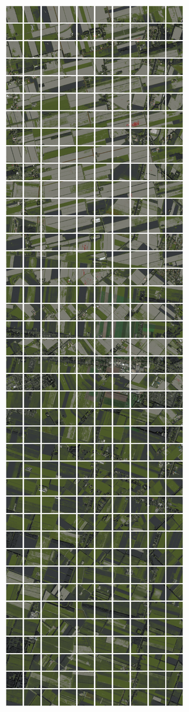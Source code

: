 <html>
<div>
<img src="https://github.com/HakkaTjakka/NL_TILE_MAP/blob/main/18/651/-1055/r.6510.-10550.png" height="44" width="44">
<img src="https://github.com/HakkaTjakka/NL_TILE_MAP/blob/main/18/651/-1055/r.6511.-10550.png" height="44" width="44">
<img src="https://github.com/HakkaTjakka/NL_TILE_MAP/blob/main/18/651/-1055/r.6512.-10550.png" height="44" width="44">
<img src="https://github.com/HakkaTjakka/NL_TILE_MAP/blob/main/18/651/-1055/r.6513.-10550.png" height="44" width="44">
<img src="https://github.com/HakkaTjakka/NL_TILE_MAP/blob/main/18/651/-1055/r.6514.-10550.png" height="44" width="44">
<img src="https://github.com/HakkaTjakka/NL_TILE_MAP/blob/main/18/651/-1055/r.6515.-10550.png" height="44" width="44">
<img src="https://github.com/HakkaTjakka/NL_TILE_MAP/blob/main/18/651/-1055/r.6516.-10550.png" height="44" width="44">
<img src="https://github.com/HakkaTjakka/NL_TILE_MAP/blob/main/18/651/-1055/r.6517.-10550.png" height="44" width="44">
<img src="https://github.com/HakkaTjakka/NL_TILE_MAP/blob/main/18/651/-1055/r.6518.-10550.png" height="44" width="44">
<img src="https://github.com/HakkaTjakka/NL_TILE_MAP/blob/main/18/651/-1055/r.6519.-10550.png" height="44" width="44">
<img src="https://github.com/HakkaTjakka/NL_TILE_MAP/blob/main/18/652/-1055/r.6520.-10550.png" height="44" width="44">
<img src="https://github.com/HakkaTjakka/NL_TILE_MAP/blob/main/18/652/-1055/r.6521.-10550.png" height="44" width="44">
<img src="https://github.com/HakkaTjakka/NL_TILE_MAP/blob/main/18/652/-1055/r.6522.-10550.png" height="44" width="44">
<img src="https://github.com/HakkaTjakka/NL_TILE_MAP/blob/main/18/652/-1055/r.6523.-10550.png" height="44" width="44">
<img src="https://github.com/HakkaTjakka/NL_TILE_MAP/blob/main/18/652/-1055/r.6524.-10550.png" height="44" width="44">
<img src="https://github.com/HakkaTjakka/NL_TILE_MAP/blob/main/18/652/-1055/r.6525.-10550.png" height="44" width="44">
<img src="https://github.com/HakkaTjakka/NL_TILE_MAP/blob/main/18/652/-1055/r.6526.-10550.png" height="44" width="44">
<img src="https://github.com/HakkaTjakka/NL_TILE_MAP/blob/main/18/652/-1055/r.6527.-10550.png" height="44" width="44">
<img src="https://github.com/HakkaTjakka/NL_TILE_MAP/blob/main/18/652/-1055/r.6528.-10550.png" height="44" width="44">
<img src="https://github.com/HakkaTjakka/NL_TILE_MAP/blob/main/18/652/-1055/r.6529.-10550.png" height="44" width="44">
<br>
<img src="https://github.com/HakkaTjakka/NL_TILE_MAP/blob/main/18/651/-1055/r.6510.-10549.png" height="44" width="44">
<img src="https://github.com/HakkaTjakka/NL_TILE_MAP/blob/main/18/651/-1055/r.6511.-10549.png" height="44" width="44">
<img src="https://github.com/HakkaTjakka/NL_TILE_MAP/blob/main/18/651/-1055/r.6512.-10549.png" height="44" width="44">
<img src="https://github.com/HakkaTjakka/NL_TILE_MAP/blob/main/18/651/-1055/r.6513.-10549.png" height="44" width="44">
<img src="https://github.com/HakkaTjakka/NL_TILE_MAP/blob/main/18/651/-1055/r.6514.-10549.png" height="44" width="44">
<img src="https://github.com/HakkaTjakka/NL_TILE_MAP/blob/main/18/651/-1055/r.6515.-10549.png" height="44" width="44">
<img src="https://github.com/HakkaTjakka/NL_TILE_MAP/blob/main/18/651/-1055/r.6516.-10549.png" height="44" width="44">
<img src="https://github.com/HakkaTjakka/NL_TILE_MAP/blob/main/18/651/-1055/r.6517.-10549.png" height="44" width="44">
<img src="https://github.com/HakkaTjakka/NL_TILE_MAP/blob/main/18/651/-1055/r.6518.-10549.png" height="44" width="44">
<img src="https://github.com/HakkaTjakka/NL_TILE_MAP/blob/main/18/651/-1055/r.6519.-10549.png" height="44" width="44">
<img src="https://github.com/HakkaTjakka/NL_TILE_MAP/blob/main/18/652/-1055/r.6520.-10549.png" height="44" width="44">
<img src="https://github.com/HakkaTjakka/NL_TILE_MAP/blob/main/18/652/-1055/r.6521.-10549.png" height="44" width="44">
<img src="https://github.com/HakkaTjakka/NL_TILE_MAP/blob/main/18/652/-1055/r.6522.-10549.png" height="44" width="44">
<img src="https://github.com/HakkaTjakka/NL_TILE_MAP/blob/main/18/652/-1055/r.6523.-10549.png" height="44" width="44">
<img src="https://github.com/HakkaTjakka/NL_TILE_MAP/blob/main/18/652/-1055/r.6524.-10549.png" height="44" width="44">
<img src="https://github.com/HakkaTjakka/NL_TILE_MAP/blob/main/18/652/-1055/r.6525.-10549.png" height="44" width="44">
<img src="https://github.com/HakkaTjakka/NL_TILE_MAP/blob/main/18/652/-1055/r.6526.-10549.png" height="44" width="44">
<img src="https://github.com/HakkaTjakka/NL_TILE_MAP/blob/main/18/652/-1055/r.6527.-10549.png" height="44" width="44">
<img src="https://github.com/HakkaTjakka/NL_TILE_MAP/blob/main/18/652/-1055/r.6528.-10549.png" height="44" width="44">
<img src="https://github.com/HakkaTjakka/NL_TILE_MAP/blob/main/18/652/-1055/r.6529.-10549.png" height="44" width="44">
<br>
<img src="https://github.com/HakkaTjakka/NL_TILE_MAP/blob/main/18/651/-1055/r.6510.-10548.png" height="44" width="44">
<img src="https://github.com/HakkaTjakka/NL_TILE_MAP/blob/main/18/651/-1055/r.6511.-10548.png" height="44" width="44">
<img src="https://github.com/HakkaTjakka/NL_TILE_MAP/blob/main/18/651/-1055/r.6512.-10548.png" height="44" width="44">
<img src="https://github.com/HakkaTjakka/NL_TILE_MAP/blob/main/18/651/-1055/r.6513.-10548.png" height="44" width="44">
<img src="https://github.com/HakkaTjakka/NL_TILE_MAP/blob/main/18/651/-1055/r.6514.-10548.png" height="44" width="44">
<img src="https://github.com/HakkaTjakka/NL_TILE_MAP/blob/main/18/651/-1055/r.6515.-10548.png" height="44" width="44">
<img src="https://github.com/HakkaTjakka/NL_TILE_MAP/blob/main/18/651/-1055/r.6516.-10548.png" height="44" width="44">
<img src="https://github.com/HakkaTjakka/NL_TILE_MAP/blob/main/18/651/-1055/r.6517.-10548.png" height="44" width="44">
<img src="https://github.com/HakkaTjakka/NL_TILE_MAP/blob/main/18/651/-1055/r.6518.-10548.png" height="44" width="44">
<img src="https://github.com/HakkaTjakka/NL_TILE_MAP/blob/main/18/651/-1055/r.6519.-10548.png" height="44" width="44">
<img src="https://github.com/HakkaTjakka/NL_TILE_MAP/blob/main/18/652/-1055/r.6520.-10548.png" height="44" width="44">
<img src="https://github.com/HakkaTjakka/NL_TILE_MAP/blob/main/18/652/-1055/r.6521.-10548.png" height="44" width="44">
<img src="https://github.com/HakkaTjakka/NL_TILE_MAP/blob/main/18/652/-1055/r.6522.-10548.png" height="44" width="44">
<img src="https://github.com/HakkaTjakka/NL_TILE_MAP/blob/main/18/652/-1055/r.6523.-10548.png" height="44" width="44">
<img src="https://github.com/HakkaTjakka/NL_TILE_MAP/blob/main/18/652/-1055/r.6524.-10548.png" height="44" width="44">
<img src="https://github.com/HakkaTjakka/NL_TILE_MAP/blob/main/18/652/-1055/r.6525.-10548.png" height="44" width="44">
<img src="https://github.com/HakkaTjakka/NL_TILE_MAP/blob/main/18/652/-1055/r.6526.-10548.png" height="44" width="44">
<img src="https://github.com/HakkaTjakka/NL_TILE_MAP/blob/main/18/652/-1055/r.6527.-10548.png" height="44" width="44">
<img src="https://github.com/HakkaTjakka/NL_TILE_MAP/blob/main/18/652/-1055/r.6528.-10548.png" height="44" width="44">
<img src="https://github.com/HakkaTjakka/NL_TILE_MAP/blob/main/18/652/-1055/r.6529.-10548.png" height="44" width="44">
<br>
<img src="https://github.com/HakkaTjakka/NL_TILE_MAP/blob/main/18/651/-1055/r.6510.-10547.png" height="44" width="44">
<img src="https://github.com/HakkaTjakka/NL_TILE_MAP/blob/main/18/651/-1055/r.6511.-10547.png" height="44" width="44">
<img src="https://github.com/HakkaTjakka/NL_TILE_MAP/blob/main/18/651/-1055/r.6512.-10547.png" height="44" width="44">
<img src="https://github.com/HakkaTjakka/NL_TILE_MAP/blob/main/18/651/-1055/r.6513.-10547.png" height="44" width="44">
<img src="https://github.com/HakkaTjakka/NL_TILE_MAP/blob/main/18/651/-1055/r.6514.-10547.png" height="44" width="44">
<img src="https://github.com/HakkaTjakka/NL_TILE_MAP/blob/main/18/651/-1055/r.6515.-10547.png" height="44" width="44">
<img src="https://github.com/HakkaTjakka/NL_TILE_MAP/blob/main/18/651/-1055/r.6516.-10547.png" height="44" width="44">
<img src="https://github.com/HakkaTjakka/NL_TILE_MAP/blob/main/18/651/-1055/r.6517.-10547.png" height="44" width="44">
<img src="https://github.com/HakkaTjakka/NL_TILE_MAP/blob/main/18/651/-1055/r.6518.-10547.png" height="44" width="44">
<img src="https://github.com/HakkaTjakka/NL_TILE_MAP/blob/main/18/651/-1055/r.6519.-10547.png" height="44" width="44">
<img src="https://github.com/HakkaTjakka/NL_TILE_MAP/blob/main/18/652/-1055/r.6520.-10547.png" height="44" width="44">
<img src="https://github.com/HakkaTjakka/NL_TILE_MAP/blob/main/18/652/-1055/r.6521.-10547.png" height="44" width="44">
<img src="https://github.com/HakkaTjakka/NL_TILE_MAP/blob/main/18/652/-1055/r.6522.-10547.png" height="44" width="44">
<img src="https://github.com/HakkaTjakka/NL_TILE_MAP/blob/main/18/652/-1055/r.6523.-10547.png" height="44" width="44">
<img src="https://github.com/HakkaTjakka/NL_TILE_MAP/blob/main/18/652/-1055/r.6524.-10547.png" height="44" width="44">
<img src="https://github.com/HakkaTjakka/NL_TILE_MAP/blob/main/18/652/-1055/r.6525.-10547.png" height="44" width="44">
<img src="https://github.com/HakkaTjakka/NL_TILE_MAP/blob/main/18/652/-1055/r.6526.-10547.png" height="44" width="44">
<img src="https://github.com/HakkaTjakka/NL_TILE_MAP/blob/main/18/652/-1055/r.6527.-10547.png" height="44" width="44">
<img src="https://github.com/HakkaTjakka/NL_TILE_MAP/blob/main/18/652/-1055/r.6528.-10547.png" height="44" width="44">
<img src="https://github.com/HakkaTjakka/NL_TILE_MAP/blob/main/18/652/-1055/r.6529.-10547.png" height="44" width="44">
<br>
<img src="https://github.com/HakkaTjakka/NL_TILE_MAP/blob/main/18/651/-1055/r.6510.-10546.png" height="44" width="44">
<img src="https://github.com/HakkaTjakka/NL_TILE_MAP/blob/main/18/651/-1055/r.6511.-10546.png" height="44" width="44">
<img src="https://github.com/HakkaTjakka/NL_TILE_MAP/blob/main/18/651/-1055/r.6512.-10546.png" height="44" width="44">
<img src="https://github.com/HakkaTjakka/NL_TILE_MAP/blob/main/18/651/-1055/r.6513.-10546.png" height="44" width="44">
<img src="https://github.com/HakkaTjakka/NL_TILE_MAP/blob/main/18/651/-1055/r.6514.-10546.png" height="44" width="44">
<img src="https://github.com/HakkaTjakka/NL_TILE_MAP/blob/main/18/651/-1055/r.6515.-10546.png" height="44" width="44">
<img src="https://github.com/HakkaTjakka/NL_TILE_MAP/blob/main/18/651/-1055/r.6516.-10546.png" height="44" width="44">
<img src="https://github.com/HakkaTjakka/NL_TILE_MAP/blob/main/18/651/-1055/r.6517.-10546.png" height="44" width="44">
<img src="https://github.com/HakkaTjakka/NL_TILE_MAP/blob/main/18/651/-1055/r.6518.-10546.png" height="44" width="44">
<img src="https://github.com/HakkaTjakka/NL_TILE_MAP/blob/main/18/651/-1055/r.6519.-10546.png" height="44" width="44">
<img src="https://github.com/HakkaTjakka/NL_TILE_MAP/blob/main/18/652/-1055/r.6520.-10546.png" height="44" width="44">
<img src="https://github.com/HakkaTjakka/NL_TILE_MAP/blob/main/18/652/-1055/r.6521.-10546.png" height="44" width="44">
<img src="https://github.com/HakkaTjakka/NL_TILE_MAP/blob/main/18/652/-1055/r.6522.-10546.png" height="44" width="44">
<img src="https://github.com/HakkaTjakka/NL_TILE_MAP/blob/main/18/652/-1055/r.6523.-10546.png" height="44" width="44">
<img src="https://github.com/HakkaTjakka/NL_TILE_MAP/blob/main/18/652/-1055/r.6524.-10546.png" height="44" width="44">
<img src="https://github.com/HakkaTjakka/NL_TILE_MAP/blob/main/18/652/-1055/r.6525.-10546.png" height="44" width="44">
<img src="https://github.com/HakkaTjakka/NL_TILE_MAP/blob/main/18/652/-1055/r.6526.-10546.png" height="44" width="44">
<img src="https://github.com/HakkaTjakka/NL_TILE_MAP/blob/main/18/652/-1055/r.6527.-10546.png" height="44" width="44">
<img src="https://github.com/HakkaTjakka/NL_TILE_MAP/blob/main/18/652/-1055/r.6528.-10546.png" height="44" width="44">
<img src="https://github.com/HakkaTjakka/NL_TILE_MAP/blob/main/18/652/-1055/r.6529.-10546.png" height="44" width="44">
<br>
<img src="https://github.com/HakkaTjakka/NL_TILE_MAP/blob/main/18/651/-1055/r.6510.-10545.png" height="44" width="44">
<img src="https://github.com/HakkaTjakka/NL_TILE_MAP/blob/main/18/651/-1055/r.6511.-10545.png" height="44" width="44">
<img src="https://github.com/HakkaTjakka/NL_TILE_MAP/blob/main/18/651/-1055/r.6512.-10545.png" height="44" width="44">
<img src="https://github.com/HakkaTjakka/NL_TILE_MAP/blob/main/18/651/-1055/r.6513.-10545.png" height="44" width="44">
<img src="https://github.com/HakkaTjakka/NL_TILE_MAP/blob/main/18/651/-1055/r.6514.-10545.png" height="44" width="44">
<img src="https://github.com/HakkaTjakka/NL_TILE_MAP/blob/main/18/651/-1055/r.6515.-10545.png" height="44" width="44">
<img src="https://github.com/HakkaTjakka/NL_TILE_MAP/blob/main/18/651/-1055/r.6516.-10545.png" height="44" width="44">
<img src="https://github.com/HakkaTjakka/NL_TILE_MAP/blob/main/18/651/-1055/r.6517.-10545.png" height="44" width="44">
<img src="https://github.com/HakkaTjakka/NL_TILE_MAP/blob/main/18/651/-1055/r.6518.-10545.png" height="44" width="44">
<img src="https://github.com/HakkaTjakka/NL_TILE_MAP/blob/main/18/651/-1055/r.6519.-10545.png" height="44" width="44">
<img src="https://github.com/HakkaTjakka/NL_TILE_MAP/blob/main/18/652/-1055/r.6520.-10545.png" height="44" width="44">
<img src="https://github.com/HakkaTjakka/NL_TILE_MAP/blob/main/18/652/-1055/r.6521.-10545.png" height="44" width="44">
<img src="https://github.com/HakkaTjakka/NL_TILE_MAP/blob/main/18/652/-1055/r.6522.-10545.png" height="44" width="44">
<img src="https://github.com/HakkaTjakka/NL_TILE_MAP/blob/main/18/652/-1055/r.6523.-10545.png" height="44" width="44">
<img src="https://github.com/HakkaTjakka/NL_TILE_MAP/blob/main/18/652/-1055/r.6524.-10545.png" height="44" width="44">
<img src="https://github.com/HakkaTjakka/NL_TILE_MAP/blob/main/18/652/-1055/r.6525.-10545.png" height="44" width="44">
<img src="https://github.com/HakkaTjakka/NL_TILE_MAP/blob/main/18/652/-1055/r.6526.-10545.png" height="44" width="44">
<img src="https://github.com/HakkaTjakka/NL_TILE_MAP/blob/main/18/652/-1055/r.6527.-10545.png" height="44" width="44">
<img src="https://github.com/HakkaTjakka/NL_TILE_MAP/blob/main/18/652/-1055/r.6528.-10545.png" height="44" width="44">
<img src="https://github.com/HakkaTjakka/NL_TILE_MAP/blob/main/18/652/-1055/r.6529.-10545.png" height="44" width="44">
<br>
<img src="https://github.com/HakkaTjakka/NL_TILE_MAP/blob/main/18/651/-1055/r.6510.-10544.png" height="44" width="44">
<img src="https://github.com/HakkaTjakka/NL_TILE_MAP/blob/main/18/651/-1055/r.6511.-10544.png" height="44" width="44">
<img src="https://github.com/HakkaTjakka/NL_TILE_MAP/blob/main/18/651/-1055/r.6512.-10544.png" height="44" width="44">
<img src="https://github.com/HakkaTjakka/NL_TILE_MAP/blob/main/18/651/-1055/r.6513.-10544.png" height="44" width="44">
<img src="https://github.com/HakkaTjakka/NL_TILE_MAP/blob/main/18/651/-1055/r.6514.-10544.png" height="44" width="44">
<img src="https://github.com/HakkaTjakka/NL_TILE_MAP/blob/main/18/651/-1055/r.6515.-10544.png" height="44" width="44">
<img src="https://github.com/HakkaTjakka/NL_TILE_MAP/blob/main/18/651/-1055/r.6516.-10544.png" height="44" width="44">
<img src="https://github.com/HakkaTjakka/NL_TILE_MAP/blob/main/18/651/-1055/r.6517.-10544.png" height="44" width="44">
<img src="https://github.com/HakkaTjakka/NL_TILE_MAP/blob/main/18/651/-1055/r.6518.-10544.png" height="44" width="44">
<img src="https://github.com/HakkaTjakka/NL_TILE_MAP/blob/main/18/651/-1055/r.6519.-10544.png" height="44" width="44">
<img src="https://github.com/HakkaTjakka/NL_TILE_MAP/blob/main/18/652/-1055/r.6520.-10544.png" height="44" width="44">
<img src="https://github.com/HakkaTjakka/NL_TILE_MAP/blob/main/18/652/-1055/r.6521.-10544.png" height="44" width="44">
<img src="https://github.com/HakkaTjakka/NL_TILE_MAP/blob/main/18/652/-1055/r.6522.-10544.png" height="44" width="44">
<img src="https://github.com/HakkaTjakka/NL_TILE_MAP/blob/main/18/652/-1055/r.6523.-10544.png" height="44" width="44">
<img src="https://github.com/HakkaTjakka/NL_TILE_MAP/blob/main/18/652/-1055/r.6524.-10544.png" height="44" width="44">
<img src="https://github.com/HakkaTjakka/NL_TILE_MAP/blob/main/18/652/-1055/r.6525.-10544.png" height="44" width="44">
<img src="https://github.com/HakkaTjakka/NL_TILE_MAP/blob/main/18/652/-1055/r.6526.-10544.png" height="44" width="44">
<img src="https://github.com/HakkaTjakka/NL_TILE_MAP/blob/main/18/652/-1055/r.6527.-10544.png" height="44" width="44">
<img src="https://github.com/HakkaTjakka/NL_TILE_MAP/blob/main/18/652/-1055/r.6528.-10544.png" height="44" width="44">
<img src="https://github.com/HakkaTjakka/NL_TILE_MAP/blob/main/18/652/-1055/r.6529.-10544.png" height="44" width="44">
<br>
<img src="https://github.com/HakkaTjakka/NL_TILE_MAP/blob/main/18/651/-1055/r.6510.-10543.png" height="44" width="44">
<img src="https://github.com/HakkaTjakka/NL_TILE_MAP/blob/main/18/651/-1055/r.6511.-10543.png" height="44" width="44">
<img src="https://github.com/HakkaTjakka/NL_TILE_MAP/blob/main/18/651/-1055/r.6512.-10543.png" height="44" width="44">
<img src="https://github.com/HakkaTjakka/NL_TILE_MAP/blob/main/18/651/-1055/r.6513.-10543.png" height="44" width="44">
<img src="https://github.com/HakkaTjakka/NL_TILE_MAP/blob/main/18/651/-1055/r.6514.-10543.png" height="44" width="44">
<img src="https://github.com/HakkaTjakka/NL_TILE_MAP/blob/main/18/651/-1055/r.6515.-10543.png" height="44" width="44">
<img src="https://github.com/HakkaTjakka/NL_TILE_MAP/blob/main/18/651/-1055/r.6516.-10543.png" height="44" width="44">
<img src="https://github.com/HakkaTjakka/NL_TILE_MAP/blob/main/18/651/-1055/r.6517.-10543.png" height="44" width="44">
<img src="https://github.com/HakkaTjakka/NL_TILE_MAP/blob/main/18/651/-1055/r.6518.-10543.png" height="44" width="44">
<img src="https://github.com/HakkaTjakka/NL_TILE_MAP/blob/main/18/651/-1055/r.6519.-10543.png" height="44" width="44">
<img src="https://github.com/HakkaTjakka/NL_TILE_MAP/blob/main/18/652/-1055/r.6520.-10543.png" height="44" width="44">
<img src="https://github.com/HakkaTjakka/NL_TILE_MAP/blob/main/18/652/-1055/r.6521.-10543.png" height="44" width="44">
<img src="https://github.com/HakkaTjakka/NL_TILE_MAP/blob/main/18/652/-1055/r.6522.-10543.png" height="44" width="44">
<img src="https://github.com/HakkaTjakka/NL_TILE_MAP/blob/main/18/652/-1055/r.6523.-10543.png" height="44" width="44">
<img src="https://github.com/HakkaTjakka/NL_TILE_MAP/blob/main/18/652/-1055/r.6524.-10543.png" height="44" width="44">
<img src="https://github.com/HakkaTjakka/NL_TILE_MAP/blob/main/18/652/-1055/r.6525.-10543.png" height="44" width="44">
<img src="https://github.com/HakkaTjakka/NL_TILE_MAP/blob/main/18/652/-1055/r.6526.-10543.png" height="44" width="44">
<img src="https://github.com/HakkaTjakka/NL_TILE_MAP/blob/main/18/652/-1055/r.6527.-10543.png" height="44" width="44">
<img src="https://github.com/HakkaTjakka/NL_TILE_MAP/blob/main/18/652/-1055/r.6528.-10543.png" height="44" width="44">
<img src="https://github.com/HakkaTjakka/NL_TILE_MAP/blob/main/18/652/-1055/r.6529.-10543.png" height="44" width="44">
<br>
<img src="https://github.com/HakkaTjakka/NL_TILE_MAP/blob/main/18/651/-1055/r.6510.-10542.png" height="44" width="44">
<img src="https://github.com/HakkaTjakka/NL_TILE_MAP/blob/main/18/651/-1055/r.6511.-10542.png" height="44" width="44">
<img src="https://github.com/HakkaTjakka/NL_TILE_MAP/blob/main/18/651/-1055/r.6512.-10542.png" height="44" width="44">
<img src="https://github.com/HakkaTjakka/NL_TILE_MAP/blob/main/18/651/-1055/r.6513.-10542.png" height="44" width="44">
<img src="https://github.com/HakkaTjakka/NL_TILE_MAP/blob/main/18/651/-1055/r.6514.-10542.png" height="44" width="44">
<img src="https://github.com/HakkaTjakka/NL_TILE_MAP/blob/main/18/651/-1055/r.6515.-10542.png" height="44" width="44">
<img src="https://github.com/HakkaTjakka/NL_TILE_MAP/blob/main/18/651/-1055/r.6516.-10542.png" height="44" width="44">
<img src="https://github.com/HakkaTjakka/NL_TILE_MAP/blob/main/18/651/-1055/r.6517.-10542.png" height="44" width="44">
<img src="https://github.com/HakkaTjakka/NL_TILE_MAP/blob/main/18/651/-1055/r.6518.-10542.png" height="44" width="44">
<img src="https://github.com/HakkaTjakka/NL_TILE_MAP/blob/main/18/651/-1055/r.6519.-10542.png" height="44" width="44">
<img src="https://github.com/HakkaTjakka/NL_TILE_MAP/blob/main/18/652/-1055/r.6520.-10542.png" height="44" width="44">
<img src="https://github.com/HakkaTjakka/NL_TILE_MAP/blob/main/18/652/-1055/r.6521.-10542.png" height="44" width="44">
<img src="https://github.com/HakkaTjakka/NL_TILE_MAP/blob/main/18/652/-1055/r.6522.-10542.png" height="44" width="44">
<img src="https://github.com/HakkaTjakka/NL_TILE_MAP/blob/main/18/652/-1055/r.6523.-10542.png" height="44" width="44">
<img src="https://github.com/HakkaTjakka/NL_TILE_MAP/blob/main/18/652/-1055/r.6524.-10542.png" height="44" width="44">
<img src="https://github.com/HakkaTjakka/NL_TILE_MAP/blob/main/18/652/-1055/r.6525.-10542.png" height="44" width="44">
<img src="https://github.com/HakkaTjakka/NL_TILE_MAP/blob/main/18/652/-1055/r.6526.-10542.png" height="44" width="44">
<img src="https://github.com/HakkaTjakka/NL_TILE_MAP/blob/main/18/652/-1055/r.6527.-10542.png" height="44" width="44">
<img src="https://github.com/HakkaTjakka/NL_TILE_MAP/blob/main/18/652/-1055/r.6528.-10542.png" height="44" width="44">
<img src="https://github.com/HakkaTjakka/NL_TILE_MAP/blob/main/18/652/-1055/r.6529.-10542.png" height="44" width="44">
<br>
<img src="https://github.com/HakkaTjakka/NL_TILE_MAP/blob/main/18/651/-1055/r.6510.-10541.png" height="44" width="44">
<img src="https://github.com/HakkaTjakka/NL_TILE_MAP/blob/main/18/651/-1055/r.6511.-10541.png" height="44" width="44">
<img src="https://github.com/HakkaTjakka/NL_TILE_MAP/blob/main/18/651/-1055/r.6512.-10541.png" height="44" width="44">
<img src="https://github.com/HakkaTjakka/NL_TILE_MAP/blob/main/18/651/-1055/r.6513.-10541.png" height="44" width="44">
<img src="https://github.com/HakkaTjakka/NL_TILE_MAP/blob/main/18/651/-1055/r.6514.-10541.png" height="44" width="44">
<img src="https://github.com/HakkaTjakka/NL_TILE_MAP/blob/main/18/651/-1055/r.6515.-10541.png" height="44" width="44">
<img src="https://github.com/HakkaTjakka/NL_TILE_MAP/blob/main/18/651/-1055/r.6516.-10541.png" height="44" width="44">
<img src="https://github.com/HakkaTjakka/NL_TILE_MAP/blob/main/18/651/-1055/r.6517.-10541.png" height="44" width="44">
<img src="https://github.com/HakkaTjakka/NL_TILE_MAP/blob/main/18/651/-1055/r.6518.-10541.png" height="44" width="44">
<img src="https://github.com/HakkaTjakka/NL_TILE_MAP/blob/main/18/651/-1055/r.6519.-10541.png" height="44" width="44">
<img src="https://github.com/HakkaTjakka/NL_TILE_MAP/blob/main/18/652/-1055/r.6520.-10541.png" height="44" width="44">
<img src="https://github.com/HakkaTjakka/NL_TILE_MAP/blob/main/18/652/-1055/r.6521.-10541.png" height="44" width="44">
<img src="https://github.com/HakkaTjakka/NL_TILE_MAP/blob/main/18/652/-1055/r.6522.-10541.png" height="44" width="44">
<img src="https://github.com/HakkaTjakka/NL_TILE_MAP/blob/main/18/652/-1055/r.6523.-10541.png" height="44" width="44">
<img src="https://github.com/HakkaTjakka/NL_TILE_MAP/blob/main/18/652/-1055/r.6524.-10541.png" height="44" width="44">
<img src="https://github.com/HakkaTjakka/NL_TILE_MAP/blob/main/18/652/-1055/r.6525.-10541.png" height="44" width="44">
<img src="https://github.com/HakkaTjakka/NL_TILE_MAP/blob/main/18/652/-1055/r.6526.-10541.png" height="44" width="44">
<img src="https://github.com/HakkaTjakka/NL_TILE_MAP/blob/main/18/652/-1055/r.6527.-10541.png" height="44" width="44">
<img src="https://github.com/HakkaTjakka/NL_TILE_MAP/blob/main/18/652/-1055/r.6528.-10541.png" height="44" width="44">
<img src="https://github.com/HakkaTjakka/NL_TILE_MAP/blob/main/18/652/-1055/r.6529.-10541.png" height="44" width="44">
<br>
<img src="https://github.com/HakkaTjakka/NL_TILE_MAP/blob/main/18/651/-1054/r.6510.-10540.png" height="44" width="44">
<img src="https://github.com/HakkaTjakka/NL_TILE_MAP/blob/main/18/651/-1054/r.6511.-10540.png" height="44" width="44">
<img src="https://github.com/HakkaTjakka/NL_TILE_MAP/blob/main/18/651/-1054/r.6512.-10540.png" height="44" width="44">
<img src="https://github.com/HakkaTjakka/NL_TILE_MAP/blob/main/18/651/-1054/r.6513.-10540.png" height="44" width="44">
<img src="https://github.com/HakkaTjakka/NL_TILE_MAP/blob/main/18/651/-1054/r.6514.-10540.png" height="44" width="44">
<img src="https://github.com/HakkaTjakka/NL_TILE_MAP/blob/main/18/651/-1054/r.6515.-10540.png" height="44" width="44">
<img src="https://github.com/HakkaTjakka/NL_TILE_MAP/blob/main/18/651/-1054/r.6516.-10540.png" height="44" width="44">
<img src="https://github.com/HakkaTjakka/NL_TILE_MAP/blob/main/18/651/-1054/r.6517.-10540.png" height="44" width="44">
<img src="https://github.com/HakkaTjakka/NL_TILE_MAP/blob/main/18/651/-1054/r.6518.-10540.png" height="44" width="44">
<img src="https://github.com/HakkaTjakka/NL_TILE_MAP/blob/main/18/651/-1054/r.6519.-10540.png" height="44" width="44">
<img src="https://github.com/HakkaTjakka/NL_TILE_MAP/blob/main/18/652/-1054/r.6520.-10540.png" height="44" width="44">
<img src="https://github.com/HakkaTjakka/NL_TILE_MAP/blob/main/18/652/-1054/r.6521.-10540.png" height="44" width="44">
<img src="https://github.com/HakkaTjakka/NL_TILE_MAP/blob/main/18/652/-1054/r.6522.-10540.png" height="44" width="44">
<img src="https://github.com/HakkaTjakka/NL_TILE_MAP/blob/main/18/652/-1054/r.6523.-10540.png" height="44" width="44">
<img src="https://github.com/HakkaTjakka/NL_TILE_MAP/blob/main/18/652/-1054/r.6524.-10540.png" height="44" width="44">
<img src="https://github.com/HakkaTjakka/NL_TILE_MAP/blob/main/18/652/-1054/r.6525.-10540.png" height="44" width="44">
<img src="https://github.com/HakkaTjakka/NL_TILE_MAP/blob/main/18/652/-1054/r.6526.-10540.png" height="44" width="44">
<img src="https://github.com/HakkaTjakka/NL_TILE_MAP/blob/main/18/652/-1054/r.6527.-10540.png" height="44" width="44">
<img src="https://github.com/HakkaTjakka/NL_TILE_MAP/blob/main/18/652/-1054/r.6528.-10540.png" height="44" width="44">
<img src="https://github.com/HakkaTjakka/NL_TILE_MAP/blob/main/18/652/-1054/r.6529.-10540.png" height="44" width="44">
<br>
<img src="https://github.com/HakkaTjakka/NL_TILE_MAP/blob/main/18/651/-1054/r.6510.-10539.png" height="44" width="44">
<img src="https://github.com/HakkaTjakka/NL_TILE_MAP/blob/main/18/651/-1054/r.6511.-10539.png" height="44" width="44">
<img src="https://github.com/HakkaTjakka/NL_TILE_MAP/blob/main/18/651/-1054/r.6512.-10539.png" height="44" width="44">
<img src="https://github.com/HakkaTjakka/NL_TILE_MAP/blob/main/18/651/-1054/r.6513.-10539.png" height="44" width="44">
<img src="https://github.com/HakkaTjakka/NL_TILE_MAP/blob/main/18/651/-1054/r.6514.-10539.png" height="44" width="44">
<img src="https://github.com/HakkaTjakka/NL_TILE_MAP/blob/main/18/651/-1054/r.6515.-10539.png" height="44" width="44">
<img src="https://github.com/HakkaTjakka/NL_TILE_MAP/blob/main/18/651/-1054/r.6516.-10539.png" height="44" width="44">
<img src="https://github.com/HakkaTjakka/NL_TILE_MAP/blob/main/18/651/-1054/r.6517.-10539.png" height="44" width="44">
<img src="https://github.com/HakkaTjakka/NL_TILE_MAP/blob/main/18/651/-1054/r.6518.-10539.png" height="44" width="44">
<img src="https://github.com/HakkaTjakka/NL_TILE_MAP/blob/main/18/651/-1054/r.6519.-10539.png" height="44" width="44">
<img src="https://github.com/HakkaTjakka/NL_TILE_MAP/blob/main/18/652/-1054/r.6520.-10539.png" height="44" width="44">
<img src="https://github.com/HakkaTjakka/NL_TILE_MAP/blob/main/18/652/-1054/r.6521.-10539.png" height="44" width="44">
<img src="https://github.com/HakkaTjakka/NL_TILE_MAP/blob/main/18/652/-1054/r.6522.-10539.png" height="44" width="44">
<img src="https://github.com/HakkaTjakka/NL_TILE_MAP/blob/main/18/652/-1054/r.6523.-10539.png" height="44" width="44">
<img src="https://github.com/HakkaTjakka/NL_TILE_MAP/blob/main/18/652/-1054/r.6524.-10539.png" height="44" width="44">
<img src="https://github.com/HakkaTjakka/NL_TILE_MAP/blob/main/18/652/-1054/r.6525.-10539.png" height="44" width="44">
<img src="https://github.com/HakkaTjakka/NL_TILE_MAP/blob/main/18/652/-1054/r.6526.-10539.png" height="44" width="44">
<img src="https://github.com/HakkaTjakka/NL_TILE_MAP/blob/main/18/652/-1054/r.6527.-10539.png" height="44" width="44">
<img src="https://github.com/HakkaTjakka/NL_TILE_MAP/blob/main/18/652/-1054/r.6528.-10539.png" height="44" width="44">
<img src="https://github.com/HakkaTjakka/NL_TILE_MAP/blob/main/18/652/-1054/r.6529.-10539.png" height="44" width="44">
<br>
<img src="https://github.com/HakkaTjakka/NL_TILE_MAP/blob/main/18/651/-1054/r.6510.-10538.png" height="44" width="44">
<img src="https://github.com/HakkaTjakka/NL_TILE_MAP/blob/main/18/651/-1054/r.6511.-10538.png" height="44" width="44">
<img src="https://github.com/HakkaTjakka/NL_TILE_MAP/blob/main/18/651/-1054/r.6512.-10538.png" height="44" width="44">
<img src="https://github.com/HakkaTjakka/NL_TILE_MAP/blob/main/18/651/-1054/r.6513.-10538.png" height="44" width="44">
<img src="https://github.com/HakkaTjakka/NL_TILE_MAP/blob/main/18/651/-1054/r.6514.-10538.png" height="44" width="44">
<img src="https://github.com/HakkaTjakka/NL_TILE_MAP/blob/main/18/651/-1054/r.6515.-10538.png" height="44" width="44">
<img src="https://github.com/HakkaTjakka/NL_TILE_MAP/blob/main/18/651/-1054/r.6516.-10538.png" height="44" width="44">
<img src="https://github.com/HakkaTjakka/NL_TILE_MAP/blob/main/18/651/-1054/r.6517.-10538.png" height="44" width="44">
<img src="https://github.com/HakkaTjakka/NL_TILE_MAP/blob/main/18/651/-1054/r.6518.-10538.png" height="44" width="44">
<img src="https://github.com/HakkaTjakka/NL_TILE_MAP/blob/main/18/651/-1054/r.6519.-10538.png" height="44" width="44">
<img src="https://github.com/HakkaTjakka/NL_TILE_MAP/blob/main/18/652/-1054/r.6520.-10538.png" height="44" width="44">
<img src="https://github.com/HakkaTjakka/NL_TILE_MAP/blob/main/18/652/-1054/r.6521.-10538.png" height="44" width="44">
<img src="https://github.com/HakkaTjakka/NL_TILE_MAP/blob/main/18/652/-1054/r.6522.-10538.png" height="44" width="44">
<img src="https://github.com/HakkaTjakka/NL_TILE_MAP/blob/main/18/652/-1054/r.6523.-10538.png" height="44" width="44">
<img src="https://github.com/HakkaTjakka/NL_TILE_MAP/blob/main/18/652/-1054/r.6524.-10538.png" height="44" width="44">
<img src="https://github.com/HakkaTjakka/NL_TILE_MAP/blob/main/18/652/-1054/r.6525.-10538.png" height="44" width="44">
<img src="https://github.com/HakkaTjakka/NL_TILE_MAP/blob/main/18/652/-1054/r.6526.-10538.png" height="44" width="44">
<img src="https://github.com/HakkaTjakka/NL_TILE_MAP/blob/main/18/652/-1054/r.6527.-10538.png" height="44" width="44">
<img src="https://github.com/HakkaTjakka/NL_TILE_MAP/blob/main/18/652/-1054/r.6528.-10538.png" height="44" width="44">
<img src="https://github.com/HakkaTjakka/NL_TILE_MAP/blob/main/18/652/-1054/r.6529.-10538.png" height="44" width="44">
<br>
<img src="https://github.com/HakkaTjakka/NL_TILE_MAP/blob/main/18/651/-1054/r.6510.-10537.png" height="44" width="44">
<img src="https://github.com/HakkaTjakka/NL_TILE_MAP/blob/main/18/651/-1054/r.6511.-10537.png" height="44" width="44">
<img src="https://github.com/HakkaTjakka/NL_TILE_MAP/blob/main/18/651/-1054/r.6512.-10537.png" height="44" width="44">
<img src="https://github.com/HakkaTjakka/NL_TILE_MAP/blob/main/18/651/-1054/r.6513.-10537.png" height="44" width="44">
<img src="https://github.com/HakkaTjakka/NL_TILE_MAP/blob/main/18/651/-1054/r.6514.-10537.png" height="44" width="44">
<img src="https://github.com/HakkaTjakka/NL_TILE_MAP/blob/main/18/651/-1054/r.6515.-10537.png" height="44" width="44">
<img src="https://github.com/HakkaTjakka/NL_TILE_MAP/blob/main/18/651/-1054/r.6516.-10537.png" height="44" width="44">
<img src="https://github.com/HakkaTjakka/NL_TILE_MAP/blob/main/18/651/-1054/r.6517.-10537.png" height="44" width="44">
<img src="https://github.com/HakkaTjakka/NL_TILE_MAP/blob/main/18/651/-1054/r.6518.-10537.png" height="44" width="44">
<img src="https://github.com/HakkaTjakka/NL_TILE_MAP/blob/main/18/651/-1054/r.6519.-10537.png" height="44" width="44">
<img src="https://github.com/HakkaTjakka/NL_TILE_MAP/blob/main/18/652/-1054/r.6520.-10537.png" height="44" width="44">
<img src="https://github.com/HakkaTjakka/NL_TILE_MAP/blob/main/18/652/-1054/r.6521.-10537.png" height="44" width="44">
<img src="https://github.com/HakkaTjakka/NL_TILE_MAP/blob/main/18/652/-1054/r.6522.-10537.png" height="44" width="44">
<img src="https://github.com/HakkaTjakka/NL_TILE_MAP/blob/main/18/652/-1054/r.6523.-10537.png" height="44" width="44">
<img src="https://github.com/HakkaTjakka/NL_TILE_MAP/blob/main/18/652/-1054/r.6524.-10537.png" height="44" width="44">
<img src="https://github.com/HakkaTjakka/NL_TILE_MAP/blob/main/18/652/-1054/r.6525.-10537.png" height="44" width="44">
<img src="https://github.com/HakkaTjakka/NL_TILE_MAP/blob/main/18/652/-1054/r.6526.-10537.png" height="44" width="44">
<img src="https://github.com/HakkaTjakka/NL_TILE_MAP/blob/main/18/652/-1054/r.6527.-10537.png" height="44" width="44">
<img src="https://github.com/HakkaTjakka/NL_TILE_MAP/blob/main/18/652/-1054/r.6528.-10537.png" height="44" width="44">
<img src="https://github.com/HakkaTjakka/NL_TILE_MAP/blob/main/18/652/-1054/r.6529.-10537.png" height="44" width="44">
<br>
<img src="https://github.com/HakkaTjakka/NL_TILE_MAP/blob/main/18/651/-1054/r.6510.-10536.png" height="44" width="44">
<img src="https://github.com/HakkaTjakka/NL_TILE_MAP/blob/main/18/651/-1054/r.6511.-10536.png" height="44" width="44">
<img src="https://github.com/HakkaTjakka/NL_TILE_MAP/blob/main/18/651/-1054/r.6512.-10536.png" height="44" width="44">
<img src="https://github.com/HakkaTjakka/NL_TILE_MAP/blob/main/18/651/-1054/r.6513.-10536.png" height="44" width="44">
<img src="https://github.com/HakkaTjakka/NL_TILE_MAP/blob/main/18/651/-1054/r.6514.-10536.png" height="44" width="44">
<img src="https://github.com/HakkaTjakka/NL_TILE_MAP/blob/main/18/651/-1054/r.6515.-10536.png" height="44" width="44">
<img src="https://github.com/HakkaTjakka/NL_TILE_MAP/blob/main/18/651/-1054/r.6516.-10536.png" height="44" width="44">
<img src="https://github.com/HakkaTjakka/NL_TILE_MAP/blob/main/18/651/-1054/r.6517.-10536.png" height="44" width="44">
<img src="https://github.com/HakkaTjakka/NL_TILE_MAP/blob/main/18/651/-1054/r.6518.-10536.png" height="44" width="44">
<img src="https://github.com/HakkaTjakka/NL_TILE_MAP/blob/main/18/651/-1054/r.6519.-10536.png" height="44" width="44">
<img src="https://github.com/HakkaTjakka/NL_TILE_MAP/blob/main/18/652/-1054/r.6520.-10536.png" height="44" width="44">
<img src="https://github.com/HakkaTjakka/NL_TILE_MAP/blob/main/18/652/-1054/r.6521.-10536.png" height="44" width="44">
<img src="https://github.com/HakkaTjakka/NL_TILE_MAP/blob/main/18/652/-1054/r.6522.-10536.png" height="44" width="44">
<img src="https://github.com/HakkaTjakka/NL_TILE_MAP/blob/main/18/652/-1054/r.6523.-10536.png" height="44" width="44">
<img src="https://github.com/HakkaTjakka/NL_TILE_MAP/blob/main/18/652/-1054/r.6524.-10536.png" height="44" width="44">
<img src="https://github.com/HakkaTjakka/NL_TILE_MAP/blob/main/18/652/-1054/r.6525.-10536.png" height="44" width="44">
<img src="https://github.com/HakkaTjakka/NL_TILE_MAP/blob/main/18/652/-1054/r.6526.-10536.png" height="44" width="44">
<img src="https://github.com/HakkaTjakka/NL_TILE_MAP/blob/main/18/652/-1054/r.6527.-10536.png" height="44" width="44">
<img src="https://github.com/HakkaTjakka/NL_TILE_MAP/blob/main/18/652/-1054/r.6528.-10536.png" height="44" width="44">
<img src="https://github.com/HakkaTjakka/NL_TILE_MAP/blob/main/18/652/-1054/r.6529.-10536.png" height="44" width="44">
<br>
<img src="https://github.com/HakkaTjakka/NL_TILE_MAP/blob/main/18/651/-1054/r.6510.-10535.png" height="44" width="44">
<img src="https://github.com/HakkaTjakka/NL_TILE_MAP/blob/main/18/651/-1054/r.6511.-10535.png" height="44" width="44">
<img src="https://github.com/HakkaTjakka/NL_TILE_MAP/blob/main/18/651/-1054/r.6512.-10535.png" height="44" width="44">
<img src="https://github.com/HakkaTjakka/NL_TILE_MAP/blob/main/18/651/-1054/r.6513.-10535.png" height="44" width="44">
<img src="https://github.com/HakkaTjakka/NL_TILE_MAP/blob/main/18/651/-1054/r.6514.-10535.png" height="44" width="44">
<img src="https://github.com/HakkaTjakka/NL_TILE_MAP/blob/main/18/651/-1054/r.6515.-10535.png" height="44" width="44">
<img src="https://github.com/HakkaTjakka/NL_TILE_MAP/blob/main/18/651/-1054/r.6516.-10535.png" height="44" width="44">
<img src="https://github.com/HakkaTjakka/NL_TILE_MAP/blob/main/18/651/-1054/r.6517.-10535.png" height="44" width="44">
<img src="https://github.com/HakkaTjakka/NL_TILE_MAP/blob/main/18/651/-1054/r.6518.-10535.png" height="44" width="44">
<img src="https://github.com/HakkaTjakka/NL_TILE_MAP/blob/main/18/651/-1054/r.6519.-10535.png" height="44" width="44">
<img src="https://github.com/HakkaTjakka/NL_TILE_MAP/blob/main/18/652/-1054/r.6520.-10535.png" height="44" width="44">
<img src="https://github.com/HakkaTjakka/NL_TILE_MAP/blob/main/18/652/-1054/r.6521.-10535.png" height="44" width="44">
<img src="https://github.com/HakkaTjakka/NL_TILE_MAP/blob/main/18/652/-1054/r.6522.-10535.png" height="44" width="44">
<img src="https://github.com/HakkaTjakka/NL_TILE_MAP/blob/main/18/652/-1054/r.6523.-10535.png" height="44" width="44">
<img src="https://github.com/HakkaTjakka/NL_TILE_MAP/blob/main/18/652/-1054/r.6524.-10535.png" height="44" width="44">
<img src="https://github.com/HakkaTjakka/NL_TILE_MAP/blob/main/18/652/-1054/r.6525.-10535.png" height="44" width="44">
<img src="https://github.com/HakkaTjakka/NL_TILE_MAP/blob/main/18/652/-1054/r.6526.-10535.png" height="44" width="44">
<img src="https://github.com/HakkaTjakka/NL_TILE_MAP/blob/main/18/652/-1054/r.6527.-10535.png" height="44" width="44">
<img src="https://github.com/HakkaTjakka/NL_TILE_MAP/blob/main/18/652/-1054/r.6528.-10535.png" height="44" width="44">
<img src="https://github.com/HakkaTjakka/NL_TILE_MAP/blob/main/18/652/-1054/r.6529.-10535.png" height="44" width="44">
<br>
<img src="https://github.com/HakkaTjakka/NL_TILE_MAP/blob/main/18/651/-1054/r.6510.-10534.png" height="44" width="44">
<img src="https://github.com/HakkaTjakka/NL_TILE_MAP/blob/main/18/651/-1054/r.6511.-10534.png" height="44" width="44">
<img src="https://github.com/HakkaTjakka/NL_TILE_MAP/blob/main/18/651/-1054/r.6512.-10534.png" height="44" width="44">
<img src="https://github.com/HakkaTjakka/NL_TILE_MAP/blob/main/18/651/-1054/r.6513.-10534.png" height="44" width="44">
<img src="https://github.com/HakkaTjakka/NL_TILE_MAP/blob/main/18/651/-1054/r.6514.-10534.png" height="44" width="44">
<img src="https://github.com/HakkaTjakka/NL_TILE_MAP/blob/main/18/651/-1054/r.6515.-10534.png" height="44" width="44">
<img src="https://github.com/HakkaTjakka/NL_TILE_MAP/blob/main/18/651/-1054/r.6516.-10534.png" height="44" width="44">
<img src="https://github.com/HakkaTjakka/NL_TILE_MAP/blob/main/18/651/-1054/r.6517.-10534.png" height="44" width="44">
<img src="https://github.com/HakkaTjakka/NL_TILE_MAP/blob/main/18/651/-1054/r.6518.-10534.png" height="44" width="44">
<img src="https://github.com/HakkaTjakka/NL_TILE_MAP/blob/main/18/651/-1054/r.6519.-10534.png" height="44" width="44">
<img src="https://github.com/HakkaTjakka/NL_TILE_MAP/blob/main/18/652/-1054/r.6520.-10534.png" height="44" width="44">
<img src="https://github.com/HakkaTjakka/NL_TILE_MAP/blob/main/18/652/-1054/r.6521.-10534.png" height="44" width="44">
<img src="https://github.com/HakkaTjakka/NL_TILE_MAP/blob/main/18/652/-1054/r.6522.-10534.png" height="44" width="44">
<img src="https://github.com/HakkaTjakka/NL_TILE_MAP/blob/main/18/652/-1054/r.6523.-10534.png" height="44" width="44">
<img src="https://github.com/HakkaTjakka/NL_TILE_MAP/blob/main/18/652/-1054/r.6524.-10534.png" height="44" width="44">
<img src="https://github.com/HakkaTjakka/NL_TILE_MAP/blob/main/18/652/-1054/r.6525.-10534.png" height="44" width="44">
<img src="https://github.com/HakkaTjakka/NL_TILE_MAP/blob/main/18/652/-1054/r.6526.-10534.png" height="44" width="44">
<img src="https://github.com/HakkaTjakka/NL_TILE_MAP/blob/main/18/652/-1054/r.6527.-10534.png" height="44" width="44">
<img src="https://github.com/HakkaTjakka/NL_TILE_MAP/blob/main/18/652/-1054/r.6528.-10534.png" height="44" width="44">
<img src="https://github.com/HakkaTjakka/NL_TILE_MAP/blob/main/18/652/-1054/r.6529.-10534.png" height="44" width="44">
<br>
<img src="https://github.com/HakkaTjakka/NL_TILE_MAP/blob/main/18/651/-1054/r.6510.-10533.png" height="44" width="44">
<img src="https://github.com/HakkaTjakka/NL_TILE_MAP/blob/main/18/651/-1054/r.6511.-10533.png" height="44" width="44">
<img src="https://github.com/HakkaTjakka/NL_TILE_MAP/blob/main/18/651/-1054/r.6512.-10533.png" height="44" width="44">
<img src="https://github.com/HakkaTjakka/NL_TILE_MAP/blob/main/18/651/-1054/r.6513.-10533.png" height="44" width="44">
<img src="https://github.com/HakkaTjakka/NL_TILE_MAP/blob/main/18/651/-1054/r.6514.-10533.png" height="44" width="44">
<img src="https://github.com/HakkaTjakka/NL_TILE_MAP/blob/main/18/651/-1054/r.6515.-10533.png" height="44" width="44">
<img src="https://github.com/HakkaTjakka/NL_TILE_MAP/blob/main/18/651/-1054/r.6516.-10533.png" height="44" width="44">
<img src="https://github.com/HakkaTjakka/NL_TILE_MAP/blob/main/18/651/-1054/r.6517.-10533.png" height="44" width="44">
<img src="https://github.com/HakkaTjakka/NL_TILE_MAP/blob/main/18/651/-1054/r.6518.-10533.png" height="44" width="44">
<img src="https://github.com/HakkaTjakka/NL_TILE_MAP/blob/main/18/651/-1054/r.6519.-10533.png" height="44" width="44">
<img src="https://github.com/HakkaTjakka/NL_TILE_MAP/blob/main/18/652/-1054/r.6520.-10533.png" height="44" width="44">
<img src="https://github.com/HakkaTjakka/NL_TILE_MAP/blob/main/18/652/-1054/r.6521.-10533.png" height="44" width="44">
<img src="https://github.com/HakkaTjakka/NL_TILE_MAP/blob/main/18/652/-1054/r.6522.-10533.png" height="44" width="44">
<img src="https://github.com/HakkaTjakka/NL_TILE_MAP/blob/main/18/652/-1054/r.6523.-10533.png" height="44" width="44">
<img src="https://github.com/HakkaTjakka/NL_TILE_MAP/blob/main/18/652/-1054/r.6524.-10533.png" height="44" width="44">
<img src="https://github.com/HakkaTjakka/NL_TILE_MAP/blob/main/18/652/-1054/r.6525.-10533.png" height="44" width="44">
<img src="https://github.com/HakkaTjakka/NL_TILE_MAP/blob/main/18/652/-1054/r.6526.-10533.png" height="44" width="44">
<img src="https://github.com/HakkaTjakka/NL_TILE_MAP/blob/main/18/652/-1054/r.6527.-10533.png" height="44" width="44">
<img src="https://github.com/HakkaTjakka/NL_TILE_MAP/blob/main/18/652/-1054/r.6528.-10533.png" height="44" width="44">
<img src="https://github.com/HakkaTjakka/NL_TILE_MAP/blob/main/18/652/-1054/r.6529.-10533.png" height="44" width="44">
<br>
<img src="https://github.com/HakkaTjakka/NL_TILE_MAP/blob/main/18/651/-1054/r.6510.-10532.png" height="44" width="44">
<img src="https://github.com/HakkaTjakka/NL_TILE_MAP/blob/main/18/651/-1054/r.6511.-10532.png" height="44" width="44">
<img src="https://github.com/HakkaTjakka/NL_TILE_MAP/blob/main/18/651/-1054/r.6512.-10532.png" height="44" width="44">
<img src="https://github.com/HakkaTjakka/NL_TILE_MAP/blob/main/18/651/-1054/r.6513.-10532.png" height="44" width="44">
<img src="https://github.com/HakkaTjakka/NL_TILE_MAP/blob/main/18/651/-1054/r.6514.-10532.png" height="44" width="44">
<img src="https://github.com/HakkaTjakka/NL_TILE_MAP/blob/main/18/651/-1054/r.6515.-10532.png" height="44" width="44">
<img src="https://github.com/HakkaTjakka/NL_TILE_MAP/blob/main/18/651/-1054/r.6516.-10532.png" height="44" width="44">
<img src="https://github.com/HakkaTjakka/NL_TILE_MAP/blob/main/18/651/-1054/r.6517.-10532.png" height="44" width="44">
<img src="https://github.com/HakkaTjakka/NL_TILE_MAP/blob/main/18/651/-1054/r.6518.-10532.png" height="44" width="44">
<img src="https://github.com/HakkaTjakka/NL_TILE_MAP/blob/main/18/651/-1054/r.6519.-10532.png" height="44" width="44">
<img src="https://github.com/HakkaTjakka/NL_TILE_MAP/blob/main/18/652/-1054/r.6520.-10532.png" height="44" width="44">
<img src="https://github.com/HakkaTjakka/NL_TILE_MAP/blob/main/18/652/-1054/r.6521.-10532.png" height="44" width="44">
<img src="https://github.com/HakkaTjakka/NL_TILE_MAP/blob/main/18/652/-1054/r.6522.-10532.png" height="44" width="44">
<img src="https://github.com/HakkaTjakka/NL_TILE_MAP/blob/main/18/652/-1054/r.6523.-10532.png" height="44" width="44">
<img src="https://github.com/HakkaTjakka/NL_TILE_MAP/blob/main/18/652/-1054/r.6524.-10532.png" height="44" width="44">
<img src="https://github.com/HakkaTjakka/NL_TILE_MAP/blob/main/18/652/-1054/r.6525.-10532.png" height="44" width="44">
<img src="https://github.com/HakkaTjakka/NL_TILE_MAP/blob/main/18/652/-1054/r.6526.-10532.png" height="44" width="44">
<img src="https://github.com/HakkaTjakka/NL_TILE_MAP/blob/main/18/652/-1054/r.6527.-10532.png" height="44" width="44">
<img src="https://github.com/HakkaTjakka/NL_TILE_MAP/blob/main/18/652/-1054/r.6528.-10532.png" height="44" width="44">
<img src="https://github.com/HakkaTjakka/NL_TILE_MAP/blob/main/18/652/-1054/r.6529.-10532.png" height="44" width="44">
<br>
<img src="https://github.com/HakkaTjakka/NL_TILE_MAP/blob/main/18/651/-1054/r.6510.-10531.png" height="44" width="44">
<img src="https://github.com/HakkaTjakka/NL_TILE_MAP/blob/main/18/651/-1054/r.6511.-10531.png" height="44" width="44">
<img src="https://github.com/HakkaTjakka/NL_TILE_MAP/blob/main/18/651/-1054/r.6512.-10531.png" height="44" width="44">
<img src="https://github.com/HakkaTjakka/NL_TILE_MAP/blob/main/18/651/-1054/r.6513.-10531.png" height="44" width="44">
<img src="https://github.com/HakkaTjakka/NL_TILE_MAP/blob/main/18/651/-1054/r.6514.-10531.png" height="44" width="44">
<img src="https://github.com/HakkaTjakka/NL_TILE_MAP/blob/main/18/651/-1054/r.6515.-10531.png" height="44" width="44">
<img src="https://github.com/HakkaTjakka/NL_TILE_MAP/blob/main/18/651/-1054/r.6516.-10531.png" height="44" width="44">
<img src="https://github.com/HakkaTjakka/NL_TILE_MAP/blob/main/18/651/-1054/r.6517.-10531.png" height="44" width="44">
<img src="https://github.com/HakkaTjakka/NL_TILE_MAP/blob/main/18/651/-1054/r.6518.-10531.png" height="44" width="44">
<img src="https://github.com/HakkaTjakka/NL_TILE_MAP/blob/main/18/651/-1054/r.6519.-10531.png" height="44" width="44">
<img src="https://github.com/HakkaTjakka/NL_TILE_MAP/blob/main/18/652/-1054/r.6520.-10531.png" height="44" width="44">
<img src="https://github.com/HakkaTjakka/NL_TILE_MAP/blob/main/18/652/-1054/r.6521.-10531.png" height="44" width="44">
<img src="https://github.com/HakkaTjakka/NL_TILE_MAP/blob/main/18/652/-1054/r.6522.-10531.png" height="44" width="44">
<img src="https://github.com/HakkaTjakka/NL_TILE_MAP/blob/main/18/652/-1054/r.6523.-10531.png" height="44" width="44">
<img src="https://github.com/HakkaTjakka/NL_TILE_MAP/blob/main/18/652/-1054/r.6524.-10531.png" height="44" width="44">
<img src="https://github.com/HakkaTjakka/NL_TILE_MAP/blob/main/18/652/-1054/r.6525.-10531.png" height="44" width="44">
<img src="https://github.com/HakkaTjakka/NL_TILE_MAP/blob/main/18/652/-1054/r.6526.-10531.png" height="44" width="44">
<img src="https://github.com/HakkaTjakka/NL_TILE_MAP/blob/main/18/652/-1054/r.6527.-10531.png" height="44" width="44">
<img src="https://github.com/HakkaTjakka/NL_TILE_MAP/blob/main/18/652/-1054/r.6528.-10531.png" height="44" width="44">
<img src="https://github.com/HakkaTjakka/NL_TILE_MAP/blob/main/18/652/-1054/r.6529.-10531.png" height="44" width="44">
<br>
</div>
</html>
